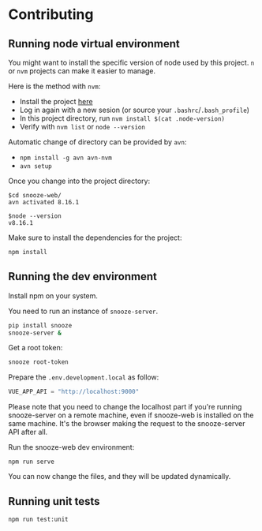 # Contributing

## Running node virtual environment

You might want to install the specific version of node used by this project.
`n` or `nvm` projects can make it easier to manage.

Here is the method with `nvm`:
* Install the project [here](https://github.com/nvm-sh/nvm)
* Log in again with a new sesion (or source your `.bashrc`/`.bash_profile`)
* In this project directory, run `nvm install $(cat .node-version)`
* Verify with `nvm list` or `node --version`

Automatic change of directory can be provided by `avn`:
* `npm install -g avn avn-nvm`
* `avn setup`

Once you change into the project directory:
```
$cd snooze-web/
avn activated 8.16.1

$node --version
v8.16.1
```

Make sure to install the dependencies for the project:
```bash
npm install
```

## Running the dev environment

Install npm on your system.

You need to run an instance of `snooze-server`.
```bash
pip install snooze
snooze-server &
```

Get a root token:
```bash
snooze root-token
```

Prepare the `.env.development.local` as follow:
```javascript
VUE_APP_API = "http://localhost:9000"
```

Please note that you need to change the localhost part if you're running
snooze-server on a remote machine, even if snooze-web is installed on the
same machine. It's the browser making the request to the snooze-server API
after all.

Run the snooze-web dev environment:

```
npm run serve
```

You can now change the files, and they will be updated dynamically.

## Running unit tests

```bash
npm run test:unit
```
